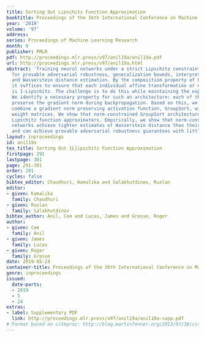 ```yaml
---
title: Sorting Out Lipschitz Function Approximation
booktitle: Proceedings of the 36th International Conference on Machine Learning
year: '2019'
volume: '97'
address: 
series: Proceedings of Machine Learning Research
month: 0
publisher: PMLR
pdf: http://proceedings.mlr.press/v97/anil19a/anil19a.pdf
url: http://proceedings.mlr.press/v97/anil19a.html
abstract: 'Training neural networks under a strict Lipschitz constraint is useful
  for provable adversarial robustness, generalization bounds, interpretable gradients,
  and Wasserstein distance estimation. By the composition property of Lipschitz functions,
  it suffices to ensure that each individual affine transformation or nonlinear activation
  is 1-Lipschitz. The challenge is to do this while maintaining the expressive power.
  We identify a necessary property for such an architecture: each of the layers must
  preserve the gradient norm during backpropagation. Based on this, we propose to
  combine a gradient norm preserving activation function, GroupSort, with norm-constrained
  weight matrices. We show that norm-constrained GroupSort architectures are universal
  Lipschitz function approximators. Empirically, we show that norm-constrained GroupSort
  networks achieve tighter estimates of Wasserstein distance than their ReLU counterparts
  and can achieve provable adversarial robustness guarantees with little cost to accuracy.'
layout: inproceedings
id: anil19a
tex_title: Sorting Out {L}ipschitz Function Approximation
firstpage: 291
lastpage: 301
page: 291-301
order: 291
cycles: false
bibtex_editor: Chaudhuri, Kamalika and Salakhutdinov, Ruslan
editor:
- given: Kamalika
  family: Chaudhuri
- given: Ruslan
  family: Salakhutdinov
bibtex_author: Anil, Cem and Lucas, James and Grosse, Roger
author:
- given: Cem
  family: Anil
- given: James
  family: Lucas
- given: Roger
  family: Grosse
date: 2019-05-24
container-title: Proceedings of the 36th International Conference on Machine Learning
genre: inproceedings
issued:
  date-parts:
  - 2019
  - 5
  - 24
extras:
- label: Supplementary PDF
  link: http://proceedings.mlr.press/v97/anil19a/anil19a-supp.pdf
# Format based on citeproc: http://blog.martinfenner.org/2013/07/30/citeproc-yaml-for-bibliographies/
---
```


